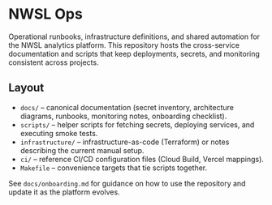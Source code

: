 # NWSL Ops

Operational runbooks, infrastructure definitions, and shared automation for the
NWSL analytics platform. This repository hosts the cross-service documentation
and scripts that keep deployments, secrets, and monitoring consistent across
projects.

## Layout

- `docs/` – canonical documentation (secret inventory, architecture diagrams,
  runbooks, monitoring notes, onboarding checklist).
- `scripts/` – helper scripts for fetching secrets, deploying services, and
  executing smoke tests.
- `infrastructure/` – infrastructure-as-code (Terraform) or notes describing
  the current manual setup.
- `ci/` – reference CI/CD configuration files (Cloud Build, Vercel mappings).
- `Makefile` – convenience targets that tie scripts together.

See `docs/onboarding.md` for guidance on how to use the repository and update it
as the platform evolves.
